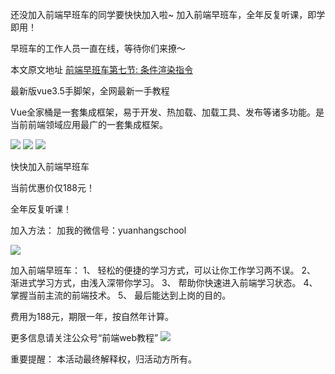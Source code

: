 还没加入前端早班车的同学要快快加入啦~
加入前端早班车，全年反复听课，即学即用！

早班车的工作人员一直在线，等待你们来撩～

本文原文地址
[前端早班车第七节: 条件渲染指令](http://webschool.vip//course/index.html#/details?id=lqqcmybr)

最新版vue3.5手脚架，全网最新一手教程

Vue全家桶是一套集成框架，易于开发、热加载、加载工具、发布等诸多功能。是当前前端领域应用最广的一套集成框架。


![](https://upload-images.jianshu.io/upload_images/11482673-3a89c4ab86719197.jpg?imageMogr2/auto-orient/strip%7CimageView2/2/w/788/format/webp)
![](https://upload-images.jianshu.io/upload_images/11482673-6bce35a46d54a1a8.jpg?imageMogr2/auto-orient/strip%7CimageView2/2/w/788/format/webp)
![](https://upload-images.jianshu.io/upload_images/11482673-bdaebc2e7d463561.jpg?imageMogr2/auto-orient/strip%7CimageView2/2/w/783/format/webp)

快快加入前端早班车

当前优惠价仅188元！

全年反复听课！


加入方法：
加我的微信号：yuanhangschool


![](http://www.webschool.vip/course/img/1.71ca74eb.jpg)


加入前端早班车：
1、  轻松的便捷的学习方式，可以让你工作学习两不误。
2、  渐进式学习方式，由浅入深带你学习。
3、  帮助你快速进入前端学习状态。
4、  掌握当前主流的前端技术。
5、  最后能达到上岗的目的。

 
费用为188元，期限一年，按自然年计算。


更多信息请关注公众号“前端web教程”
![](http://www.webschool.vip/course/img/2.c56c8e04.jpg)



重要提醒：
本活动最终解释权，归活动方所有。


